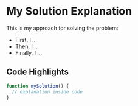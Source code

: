 # My Solution Explanation

This is my approach for solving the problem:

- First, I ...
- Then, I ...
- Finally, I ...

## Code Highlights
```javascript
function mySolution() {
  // explanation inside code
}
